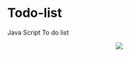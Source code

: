 # Todo-list
Java Script To do list

<p align="center">
  <img align="center" src="https://github.com/azizaykut/js-clock/blob/main/img/js-clock.gif" />
</p>
